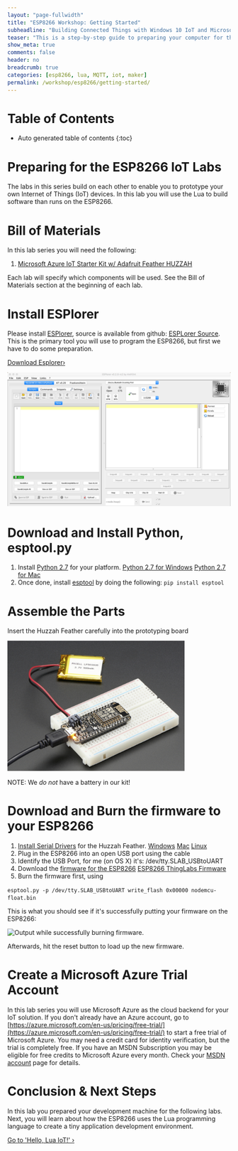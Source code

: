 ```yaml
---
layout: "page-fullwidth"
title: "ESP8266 Workshop: Getting Started"
subheadline: "Building Connected Things with Windows 10 IoT and Microsoft Azure"
teaser: "This is a step-by-step guide to preparing your computer for the Thingy for Windows IoT Workshop."
show_meta: true
comments: false
header: no
breadcrumb: true
categories: [esp8266, lua, MQTT, iot, maker]
permalink: /workshop/esp8266/getting-started/
---
```

# Table of Contents
*  Auto generated table of contents
{:toc}

# Preparing for the ESP8266 IoT Labs
The labs in this series build on each other to enable you to prototype your own Internet of Things (IoT) devices. 
In this lab you will use the Lua to build software than runs on the ESP8266.

# Bill of Materials
In this lab series you will need the following:

1. [Microsoft Azure IoT Starter Kit w/ Adafruit Feather HUZZAH](https://www.adafruit.com/product/3032)

Each lab will specify which components will be used. See the Bill of Materials section at the beginning of each lab.

# Install ESPlorer
Please install [ESPlorer](http://esp8266.ru/esplorer/), source is available from github: [ESPLorer Source](https://github.com/4refr0nt/ESPlorer).
This is the primary tool you will use to program the ESP8266, but first we have to do some preparation.

<a class="radius button small" href="http://esp8266.ru/esplorer-latest/?f=ESPlorer.zip">Download Esplorer›</a>

<img src="/images/esplorer.png"/>

# Download and Install Python, esptool.py

1. Install [Python 2.7](https://www.python.org/downloads/release/python-2711/) for your platform.
<a class="radius button small" href="https://www.python.org/ftp/python/2.7.11/python-2.7.11.amd64.msi">Python 2.7 for Windows</a>
<a class="radius button small" href="https://www.python.org/ftp/python/2.7.11/python-2.7.11-macosx10.6.pkg">Python 2.7 for Mac</a>
2. Once done, install [esptool](https://github.com/themadinventor/esptool/blob/master/README.md) by doing the following: ```pip install esptool```

# Assemble the Parts
Insert the Huzzah Feather carefully into the prototyping board

<img src="/images/huzzah-feather-board.png" alt="Assembled Parts" style="width: 400px;"/>

NOTE: We _do not_ have a battery in our kit!

# Download and Burn the firmware to your ESP8266

1. [Install Serial Drivers](https://www.silabs.com/products/mcu/Pages/USBtoUARTBridgeVCPDrivers.aspx) for the Huzzah Feather.
<a class="radius button small" href="https://www.silabs.com/Support%20Documents/Software/CP210x_Windows_Drivers.zip">Windows</a>
<a class="radius button small" href="https://www.silabs.com/Support%20Documents/Software/Mac_OSX_VCP_Driver.zip">Mac</a>
<a class="radius button small" href="https://www.silabs.com/Support%20Documents/Software/Linux_3.x.x_VCP_Driver_Source.zip">Linux</a>
2. Plug in the ESP8266 into an open USB port using the cable
3. Identify the USB Port, for me (on OS X) it's: /dev/tty.SLAB_USBtoUART
4. Download the [firmware for the ESP8266](https://cdn.rawgit.com/ThingLabsIo/ThingLabsIo.github.io/master/pages/workshop/esp8266/nodemcu-float.bin)
<a class="radius button small" href="https://cdn.rawgit.com/ThingLabsIo/ThingLabsIo.github.io/master/pages/workshop/esp8266/nodemcu-float.bin">ESP8266 ThingLabs Firmware</a>
5. Burn the firmware first, using	

```esptool.py -p /dev/tty.SLAB_USBtoUART write_flash 0x00000 nodemcu-float.bin```

This is what you should see if it's successfully putting your firmware on the ESP8266:

<img src="/images/ESP8266-Burn-Output.png" alt="Output while successfully burning firmware." style="width: 400px;"/>

Afterwards, hit the reset button to load up the new firmware.

# Create a Microsoft Azure Trial Account
In this lab series you will use Microsoft Azure as the cloud backend for your IoT solution. If you don't already have an Azure account, go to [https://azure.microsoft.com/en-us/pricing/free-trial/](https://azure.microsoft.com/en-us/pricing/free-trial/) to start a free trial of Microsoft Azure. You may need a credit card for identity verification, but the trial is completely free. If you have an MSDN Subscription you may be eligible for free credits to Microsoft Azure every month. Check your [MSDN account](https://msdn.microsoft.com/subscriptions/manage/) page for details.

# Conclusion &amp; Next Steps
In this lab you prepared your development machine for the following labs. Next, you will learn about how the ESP8266 uses the Lua programming language to create a tiny application development environment.

<a class="radius button small" href="{{ site.url }}/workshop/esp8266/hello-lua-iot/">Go to 'Hello, Lua IoT!' ›</a>
